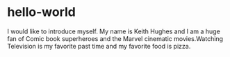 # hello-world
I would like to introduce myself.
My name is Keith Hughes and I am a huge fan of Comic book superheroes and the Marvel cinematic movies.Watching Television is my favorite past time and my favorite food is pizza.
